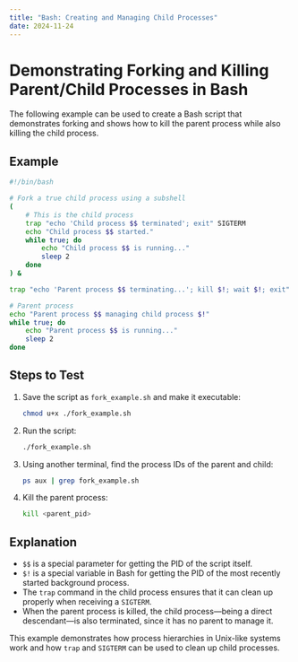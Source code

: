 ```yaml
---
title: "Bash: Creating and Managing Child Processes"
date: 2024-11-24
---
```



# Demonstrating Forking and Killing Parent/Child Processes in Bash

The following example can be used to create a Bash script that demonstrates forking and shows how to kill the parent process while also killing the child process.

## Example

```bash
#!/bin/bash

# Fork a true child process using a subshell
(
    # This is the child process
    trap "echo 'Child process $$ terminated'; exit" SIGTERM
    echo "Child process $$ started."
    while true; do
        echo "Child process $$ is running..."
        sleep 2
    done
) &

trap "echo 'Parent process $$ terminating...'; kill $!; wait $!; exit" SIGTERM

# Parent process
echo "Parent process $$ managing child process $!"
while true; do
    echo "Parent process $$ is running..."
    sleep 2
done
```

## Steps to Test

1. Save the script as `fork_example.sh` and make it executable:

    ```bash
    chmod u+x ./fork_example.sh
    ```

2. Run the script:

    ```bash
    ./fork_example.sh
    ```

3. Using another terminal, find the process IDs of the parent and child:

    ```bash
    ps aux | grep fork_example.sh
    ```

4. Kill the parent process:

    ```bash
    kill <parent_pid>
    ```

## Explanation

- `$$` is a special parameter for getting the PID of the script itself.
- `$!` is a special variable in Bash for getting the PID of the most recently started background process.
- The `trap` command in the child process ensures that it can clean up properly when receiving a `SIGTERM`.
- When the parent process is killed, the child process—being a direct descendant—is also terminated, since it has no parent to manage it.

This example demonstrates how process hierarchies in Unix-like systems work and how `trap` and `SIGTERM` can be used to clean up child processes.
